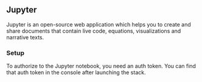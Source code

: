 ## Jupyter
Jupyter is an open-source web application which helps you to create and share documents that contain live code, equations, visualizations and narrative texts.

### Setup
To authorize to the Jupyter notebook, you need an auth token. You can find that auth token in the console after launching the stack.